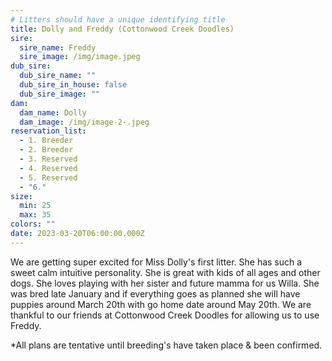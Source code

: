 ```yaml
---
# Litters should have a unique identifying title
title: Dolly and Freddy (Cottonwood Creek Doodles)
sire:
  sire_name: Freddy
  sire_image: /img/image.jpeg
dub_sire:
  dub_sire_name: ""
  dub_sire_in_house: false
  dub_sire_image: ""
dam:
  dam_name: Dolly
  dam_image: /img/image-2-.jpeg
reservation_list:
  - 1. Breeder
  - 2. Breeder
  - 3. Reserved
  - 4. Reserved
  - 5. Reserved
  - "6."
size:
  min: 25
  max: 35
colors: ""
date: 2023-03-20T06:00:00.000Z
---
```

We are getting super excited for Miss Dolly's first litter. She has such a sweet calm intuitive personality. She is great with kids of all ages and other dogs. She loves playing with her sister and future mamma for us Willa. She was bred late January and if everything goes as planned she will have puppies around March 20th with go home date around May 20th. We are thankful to our friends at Cottonwood Creek Doodles for allowing us to use Freddy.

\*All plans are tentative until breeding's have taken place & been confirmed.